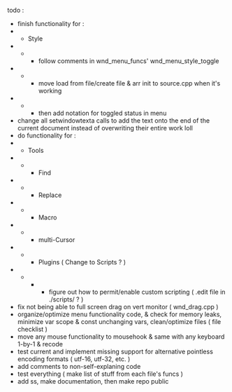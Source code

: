 todo :
- finish functionality for :
- - Style
- - - follow comments in wnd_menu_funcs' wnd_menu_style_toggle
- - - move load from file/create file & arr init to source.cpp when it's working
- - - then add notation for toggled status in menu
- change all setwindowtexta calls to add the text onto the end of the current document instead of overwriting their entire work loll
- do functionality for :
- - Tools
- - - Find
- - - Replace
- - - Macro
- - - multi-Cursor
- - - Plugins ( Change to Scripts ? )
- - - - figure out how to permit/enable custom scripting ( .edit file in ./scripts/ ? )
- fix not being able to full screen drag on vert monitor ( wnd_drag.cpp )
- organize/optimize menu functionality code, & check for memory leaks, minimize var scope & const unchanging vars, clean/optimize files ( file checklist )
- move any mouse functionality to mousehook & same with any keyboard 1-by-1 & recode
- test current and implement missing support for alternative pointless encoding formats ( utf-16, utf-32, etc. )
- add comments to non-self-explaning code
- test everything ( make list of stuff from each file's funcs )
- add ss, make documentation, then make repo public